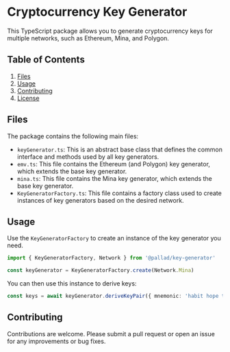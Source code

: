 # Cryptocurrency Key Generator

This TypeScript package allows you to generate cryptocurrency keys for multiple networks, such as Ethereum, Mina, and Polygon.

## Table of Contents
1. [Files](#files)
2. [Usage](#usage)
3. [Contributing](#contributing)
4. [License](#license)

## Files

The package contains the following main files:
* `keyGenerator.ts`: This is an abstract base class that defines the common interface and methods used by all key generators.
* `emv.ts`: This file contains the Ethereum (and Polygon) key generator, which extends the base key generator.
* `mina.ts`: This file contains the Mina key generator, which extends the base key generator.
* `KeyGeneratorFactory.ts`: This file contains a factory class used to create instances of key generators based on the desired network.

## Usage

Use the `KeyGeneratorFactory` to create an instance of the key generator you need.

```ts
import { KeyGeneratorFactory, Network } from '@pallad/key-generator'

const keyGenerator = KeyGeneratorFactory.create(Network.Mina)
```

You can then use this instance to derive keys:

```ts
const keys = await keyGenerator.deriveKeyPair({ mnemonic: 'habit hope tip crystal because grunt nation idea electric witness alert like' })
```

## Contributing

Contributions are welcome. Please submit a pull request or open an issue for any improvements or bug fixes.

